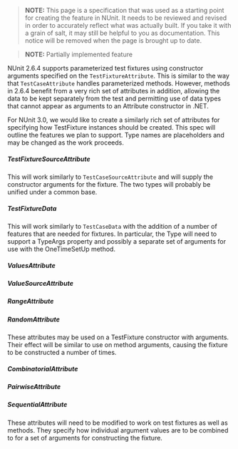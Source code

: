 > **NOTE:** This page is a specification that was used as a starting point for creating the feature in NUnit. It needs to be reviewed and revised in order to accurately reflect what was actually built. If you take it with a grain of salt, it may still be helpful to you as documentation. This notice will be removed when the page is brought up to date.

> **NOTE:** Partially implemented feature

NUnit 2.6.4 supports parameterized test fixtures using constructor arguments specified on the `TestFixtureAttribute`. This is similar to the way that `TestCaseAttribute` handles parameterized methods. However, methods in 2.6.4 benefit from a very rich set of attributes in addition, allowing the data to be kept separately from the test and permitting use of data types that cannot appear as arguments to an Attribute constructor in .NET.

For NUnit 3.0, we would like to create a similarly rich set of attributes for specifying how TestFixture instances should be created. This spec will outline the features we plan to support. Type names are placeholders and may be changed as the work proceeds.

##### TestFixtureSourceAttribute

This will work similarly to `TestCaseSourceAttribute` and will supply the constructor arguments for the fixture. The two types will probably be unified under a common base.

##### TestFixtureData

This will work similarly to `TestCaseData` with the addition of a number of features that are needed for fixtures. In particular, the Type will need to support a TypeArgs property and possibly a separate set of arguments for use with the OneTimeSetUp method.

##### ValuesAttribute
##### ValueSourceAttribute
##### RangeAttribute
##### RandomAttribute
These attributes may be used on a TestFixture constructor with arguments. Their effect will be similar to use on method arguments, causing the fixture to be constructed a number of times.

##### CombinatorialAttribute
##### PairwiseAttribute
##### SequentialAttribute

These attributes will need to be modified to work on test fixtures as well as methods. They specify how individual argument values are to be combined to for a set of arguments for constructing the fixture.